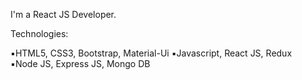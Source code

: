 
I'm a React JS Developer.



Technologies:

▪︎HTML5, CSS3, Bootstrap, Material-Ui
▪︎Javascript, React JS, Redux <br/>
▪︎Node JS, Express JS, Mongo DB
